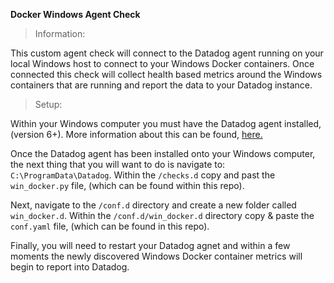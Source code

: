 **Docker Windows Agent Check**
> Information: 

This custom agent check will connect to the Datadog agent running on your local Windows host to connect to your Windows Docker containers. Once connected this check will collect health based metrics around the Windows containers that are running and report the data to your Datadog instance. 

> Setup:

Within your Windows computer you must have the Datadog agent installed, (version 6+). More information about this can be found, [here.](https://docs.datadoghq.com/agent/basic_agent_usage/windows/?tab=agentv6)

Once the Datadog agent has been installed onto your Windows computer, the next thing that you will want to do is navigate to: `C:\ProgramData\Datadog`. Within the `/checks.d` copy and past the `win_docker.py` file, (which can be found within this repo).

Next, navigate to the `/conf.d` directory and create a new folder called `win_docker.d`. Within the `/conf.d/win_docker.d` directory copy & paste the `conf.yaml` file, (which can be found in this repo).

Finally, you will need to restart your Datadog agnet and within a few moments the newly discovered Windows Docker container metrics will begin to report into Datadog. 